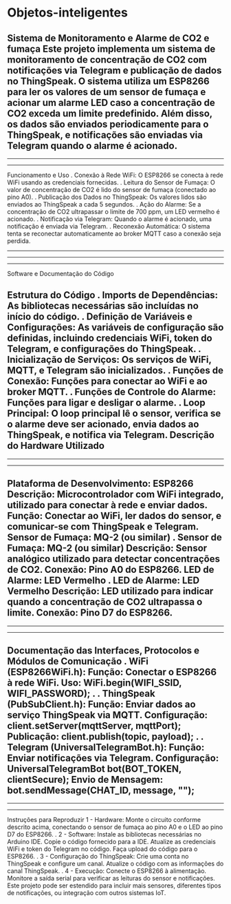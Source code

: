 # Objetos-inteligentes

Sistema de Monitoramento e Alarme de CO2 e fumaça
Este projeto implementa um sistema de monitoramento de concentração de CO2 com notificações via Telegram e publicação de dados no ThingSpeak. O sistema utiliza um ESP8266 para ler os valores de um sensor de fumaça e acionar um alarme LED caso a concentração de CO2 exceda um limite predefinido. Além disso, os dados são enviados periodicamente para o ThingSpeak, e notificações são enviadas via Telegram quando o alarme é acionado.
-----
-------------------------------------------------------------------------------------------------------------
-----
Funcionamento e Uso
.
Conexão à Rede WiFi: O ESP8266 se conecta à rede WiFi usando as credenciais fornecidas.
.
Leitura do Sensor de Fumaça: O valor de concentração de CO2 é lido do sensor de fumaça (conectado ao pino A0).
.
Publicação dos Dados no ThingSpeak: Os valores lidos são enviados ao ThingSpeak a cada 5 segundos.
.
Ação do Alarme: Se a concentração de CO2 ultrapassar o limite de 700 ppm, um LED vermelho é acionado.
.
Notificação via Telegram: Quando o alarme é acionado, uma notificação é enviada via Telegram.
.
Reconexão Automática: O sistema tenta se reconectar automaticamente ao broker MQTT caso a conexão seja perdida.

-----
-------------------------------------------------------------------------------------------------------------
-----
Software e Documentação do Código

Estrutura do Código
.
Imports de Dependências: As bibliotecas necessárias são incluídas no início do código.
.
Definição de Variáveis e Configurações: As variáveis de configuração são definidas, incluindo credenciais WiFi, token do Telegram, e configurações do ThingSpeak.
.
Inicialização de Serviços: Os serviços de WiFi, MQTT, e Telegram são inicializados.
.
Funções de Conexão: Funções para conectar ao WiFi e ao broker MQTT.
.
Funções de Controle do Alarme: Funções para ligar e desligar o alarme.
.
Loop Principal: O loop principal lê o sensor, verifica se o alarme deve ser acionado, envia dados ao ThingSpeak, e notifica via Telegram.
Descrição do Hardware Utilizado
-----
-------------------------------------------------------------------------------------------------------------
-----
Plataforma de Desenvolvimento: ESP8266
Descrição: Microcontrolador com WiFi integrado, utilizado para conectar à rede e enviar dados.
Função: Conectar ao WiFi, ler dados do sensor, e comunicar-se com ThingSpeak e Telegram.
Sensor de Fumaça: MQ-2 (ou similar)
.
Sensor de Fumaça: MQ-2 (ou similar)
Descrição: Sensor analógico utilizado para detectar concentrações de CO2.
Conexão: Pino A0 do ESP8266.
LED de Alarme: LED Vermelho
.
LED de Alarme: LED Vermelho
Descrição: LED utilizado para indicar quando a concentração de CO2 ultrapassa o limite.
Conexão: Pino D7 do ESP8266.
-----
-------------------------------------------------------------------------------------------------------------
-----
Documentação das Interfaces, Protocolos e Módulos de Comunicação
.
WiFi (ESP8266WiFi.h):
Função: Conectar o ESP8266 à rede WiFi.
Uso: WiFi.begin(WIFI_SSID, WIFI_PASSWORD);
.
.
ThingSpeak (PubSubClient.h):
Função: Enviar dados ao serviço ThingSpeak via MQTT.
Configuração: client.setServer(mqttServer, mqttPort);
Publicação: client.publish(topic, payload);
.
.
Telegram (UniversalTelegramBot.h):
Função: Enviar notificações via Telegram.
Configuração: UniversalTelegramBot bot(BOT_TOKEN, clientSecure);
Envio de Mensagem: bot.sendMessage(CHAT_ID, message, "");
-----
-------------------------------------------------------------------------------------------------------------
-----
Instruções para Reproduzir
1 - Hardware:
Monte o circuito conforme descrito acima, conectando o sensor de fumaça ao pino A0 e o LED ao pino D7 do ESP8266.
.
2 - Software:
Instale as bibliotecas necessárias no Arduino IDE.
Copie o código fornecido para a IDE.
Atualize as credenciais WiFi e token do Telegram no código.
Faça upload do código para o ESP8266.
.
3 - Configuração do ThingSpeak:
Crie uma conta no ThingSpeak e configure um canal.
Atualize o código com as informações do canal ThingSpeak.
.
4 - Execução:
Conecte o ESP8266 à alimentação.
Monitore a saída serial para verificar as leituras do sensor e notificações.
Este projeto pode ser estendido para incluir mais sensores, diferentes tipos de notificações, ou integração com outros sistemas IoT.
